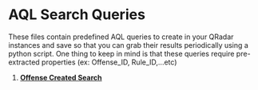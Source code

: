# AQL Search Queries
These files contain predefined AQL queries to create in your QRadar instances and save so that you can grab their results periodically using a python script. One thing to keep in mind is that these queries require pre-extracted properties (ex: Offense_ID, Rule_ID,...etc)
1. [**Offense Created Search**](OffensesCreated.sql)